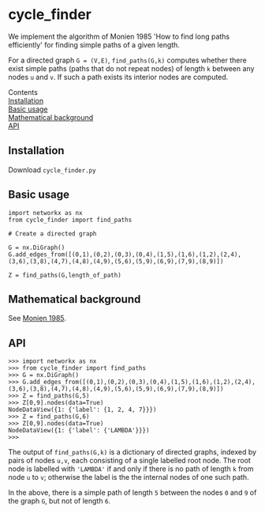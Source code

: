 # cycle_finder

<p>We implement the algorithm of Monien 1985 'How to find long paths efficiently' for finding simple paths of a given length.</p>
  
<p>For a directed graph <code>G = (V,E)</code>, <code>find_paths(G,k)</code> computes whether there exist simple paths (paths that do not repeat nodes) of length <code>k</code> between any nodes <code>u</code> and <code>v</code>. If such a path exists its interior nodes are computed.</p>
              
<p>Contents<br>       
  <a href="#Installation">Installation</a><br>
  <a href="#Basic usage">Basic usage</a><br>
  <a href="#Mathematical background">Mathematical background</a><br>
  <a href="#API">API</a><br>


<h2 id="Installation">Installation</h2>
        
Download <code>cycle_finder.py</code>
        
<h2 id="Basic usage">Basic usage</h2>
        
<pre><code>import networkx as nx
from cycle_finder import find_paths

# Create a directed graph

G = nx.DiGraph()
G.add_edges_from([(0,1),(0,2),(0,3),(0,4),(1,5),(1,6),(1,2),(2,4),(3,6),(3,8),(4,7),(4,8),(4,9),(5,6),(5,9),(6,9),(7,9),(8,9)])

Z = find_paths(G,length_of_path)
</code></pre>
        
<h2 id="Mathematical background">Mathematical background</h2>
       
<p>See <a href="https://abclark.github.io/notes/Monien85.pdf">Monien 1985</a>.</p>

<h2 id="API">API</h2>
        
 <pre><code>>>> import networkx as nx
>>> from cycle_finder import find_paths
>>> G = nx.DiGraph()
>>> G.add_edges_from([(0,1),(0,2),(0,3),(0,4),(1,5),(1,6),(1,2),(2,4),(3,6),(3,8),(4,7),(4,8),(4,9),(5,6),(5,9),(6,9),(7,9),(8,9)])
>>> Z = find_paths(G,5)
>>> Z[0,9].nodes(data=True)
NodeDataView({1: {'label': {1, 2, 4, 7}}})
>>> Z = find_paths(G,6)
>>> Z[0,9].nodes(data=True)
NodeDataView({1: {'label': {'LAMBDA'}}})
>>> </code></pre>

<p>The output of <code>find_paths(G,k)</code> is a dictionary of directed graphs, indexed by pairs of nodes <code>u,v</code>, each consisting of a single labelled root node. The root node is labelled with <code>'LAMBDA'</code> if and only if there is no path of length <code>k</code> from node <code>u</code> to <code>v</code>; otherwise the label is the the internal nodes of one such path.</p>

<p>In the above, there is a simple path of length <code>5</code> between the nodes <code>0</code> and <code>9</code> of the graph <code>G</code>, but not of length <code>6</code>.</p>
